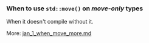 ### When to use `std::move()` on _move-only_ types

When it doesn't compile without it.


More: [jan_1_when_move_more.md](jan_1_when_move_more.md)
